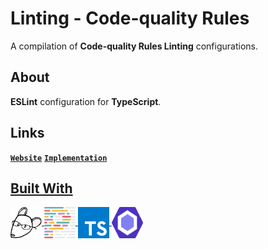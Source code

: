 # Linting - Code-quality Rules

A compilation of **Code-quality Rules Linting** configurations.

## About

**ESLint** configuration for **TypeScript**.

## Links

**[`Website`](https://alexbleggi.netlify.app/docs/projects/linting-code-quality-rules/eslint/typescript)** **[`Implementation`](https://alexbleggi.netlify.app/docs/projects/linting-code-quality-rules/eslint/typescript/implementation)**

## [Built With](https://alexbleggi.netlify.app/docs/projects/linting-code-quality-rules/eslint/typescript/#built-with)

<div style="display: inline_block">
  <a href="https://editorconfig.org/" target="_blank">
    <img align="center" alt="EditorConfig" height="50" width="50" src="https://github.com/alexbjr369/alexbjr369/blob/main/icons/editorconfig.png">
  </a>
  <a href="https://prettier.io/" target="_blank">
    <img align="center" alt="Prettier" height="50" width="50" src="https://github.com/alexbjr369/alexbjr369/blob/main/icons/prettier.svg">
  </a>
  <a href="https://www.typescriptlang.org/" target="_blank">
    <img align="center" alt="TypeScript" height="50" width="50" src="https://github.com/alexbjr369/alexbjr369/blob/main/icons/typescript.svg">
  </a>
  <a href="https://eslint.org/" target="_blank">
    <img align="center" alt="ESLint" height="50" width="50" src="https://github.com/alexbjr369/alexbjr369/blob/main/icons/eslint.svg">
  </a>
</div>
